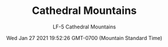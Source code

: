 ---
category: "wall-covering"
date: Wed Jan 27 2021 19:52:26 GMT-0700 (Mountain Standard Time)
description: "null"
designer: "Lesley Frenz"
href: "https://www.areaenvironments.com/lesle-frenz"
image_primary: "./img/LF+Catherdral+Mountains+Art+WEB.jpg"
image_secondary: "./img/LF+Catherdral+Mountains+Interior+WEB.jpg"
image_thumb: "./img/Lesley+Frenz.png"
manufacturer: "Area Environments"
slug: "/manufacturers/area-environments/wall-covering/cathedral-mountains"
slug_destination: area-environments,
subtitle: "LF-5 Cathedral Mountains"
tags:
  - "area-environments"
  - "wall-covering"
title: "Cathedral Mountains"
---